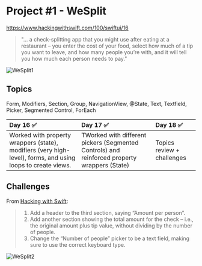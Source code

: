 # Project #1 - WeSplit

https://www.hackingwithswift.com/100/swiftui/16

> "... a check-splitting app that you might use after eating at a restaurant – you enter the cost of your food, select how much of a tip you want to leave, and how many people you’re with, and it will tell you how much each person needs to pay."

![WeSplit1](/Screenshots/D17.png)

## Topics
Form, Modifiers, Section, Group, NavigationView, @State, Text, Textfield, Picker, Segmented Control, ForEach

|Day 16 :white_check_mark: | Day 17 :white_check_mark: | Day 18 :white_check_mark: |
|:--|:--|:--|
|Worked with property wrappers (state), modifiers (very high-level), forms, and using loops to create views.| TWorked with different pickers (Segmented Controls) and reinforced property wrappers (State) | Topics review + challenges|

## Challenges

From [Hacking with Swift](https://www.hackingwithswift.com/read/1/7/wrap-up):
>1. Add a header to the third section, saying “Amount per person”.
>2. Add another section showing the total amount for the check – i.e., the original amount plus tip value, without dividing by the number of people.
>3. Change the “Number of people” picker to be a text field, making sure to use the correct keyboard type.

![WeSplit2](/Screenshots/D18.png)
